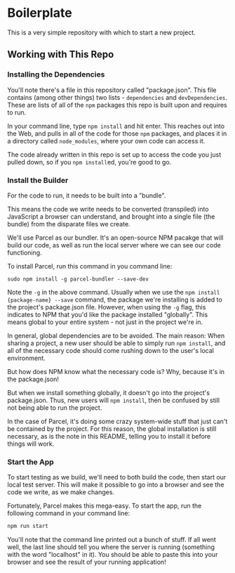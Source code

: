 # Boilerplate

This is a very simple repository with which to start a new project.

## Working with This Repo

### Installing the Dependencies
You'll note there's a file in this repository called "package.json".  This file contains (among other things) two lists - `dependencies` and `devDependencies`.  These are lists of all of the `npm` packages this repo is built upon and requires to run.

In your command line, type `npm install` and hit enter.  This reaches out into the Web, and pulls in all of the code for those `npm` packages, and places it in a directory called `node_modules`, where your own code can access it.

The code already written in this repo is set up to access the code you just pulled down, so if you `npm install`ed, you're good to go.

### Install the Builder
For the code to run, it needs to be built into a "bundle".

This means the code we write needs to be converted (transpiled) into JavaScript a browser can understand, and brought into a single file (the bundle) from the disparate files we create.

We'll use Parcel as our bundler.  It's an open-source NPM pacakge that will build our code, as well as run the local server where we can see our code functioning.

To install Parcel, run this command in you command line:
```base
sudo npm install -g parcel-bundler --save-dev
```

Note the `-g` in the above command.  Usually when we use the `npm install {package-name} --save` command, the package we're installing is added to the project's package.json file.  However, when using the `-g` flag, this indicates to NPM that you'd like the package installed "globally".  This means global to your entire system - not just in the project we're in.

In general, global dependencies are to be avoided.  The main reason: When sharing a project, a new user should be able to simply run `npm install`, and all of the necessary code should come rushing down to the user's local environment.

But how does NPM know what the necessary code is?  Why, because it's in the package.json!

But when we install something globally, it doesn't go into the project's package.json.  Thus, new users will `npm install`, then be confused by still not being able to run the project.

In the case of Parcel, it's doing some crazy system-wide stuff that just can't be contained by the project.  For this reason, the global installation is still necessary, as is the note in this README, telling you to install it before things will work.

### Start the App
To start testing as we build, we'll need to both build the code, then start our local test server.  This will make it possible to go into a browser and see the code we write, as we make changes.

Fortunately, Parcel makes this mega-easy.  To start the app, run the following command in your command line:
```bash
npm run start
```

You'll note that the command line printed out a bunch of stuff.  If all went well, the last line should tell you where the server is running (something with the word "localhost" in it).  You should be able to paste this into your browser and see the result of your running application!
